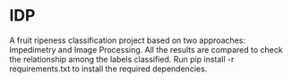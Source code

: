 # IDP
A fruit ripeness classification project based on two approaches: Impedimetry and Image Processing. All the results are compared to check the relationship among the labels classified.
Run pip install -r requirements.txt to install the required dependencies.
